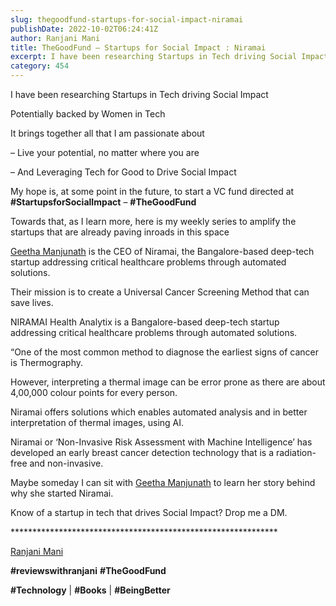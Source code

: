 ```yaml
---
slug: thegoodfund-startups-for-social-impact-niramai
publishDate: 2022-10-02T06:24:41Z
author: Ranjani Mani
title: TheGoodFund – Startups for Social Impact : Niramai 
excerpt: I have been researching Startups in Tech driving Social Impact Potentially backed by Women in Tech It brings together all that I am passionate about – Live your potential, no matter where you are – And Leveraging Tech for Good to Drive Social Impact My hope is, at some point in the future, to start  ... 
category: 454
---
```


I have been researching Startups in Tech driving Social Impact

Potentially backed by Women in Tech

It brings together all that I am passionate about

– Live your potential, no matter where you are

– And Leveraging Tech for Good to Drive Social Impact

My hope is, at some point in the future, to start a VC fund directed at **#StartupsforSocialImpact** – **#TheGoodFund**

Towards that, as I learn more, here is my weekly series to amplify the startups that are already paving inroads in this space

[Geetha Manjunath](https://www.linkedin.com/feed/#) is the CEO of Niramai, the Bangalore-based deep-tech startup addressing critical healthcare problems through automated solutions.

Their mission is to create a Universal Cancer Screening Method that can save lives.

NIRAMAI Health Analytix is a Bangalore-based deep-tech startup addressing critical healthcare problems through automated solutions.

“One of the most common method to diagnose the earliest signs of cancer is Thermography.

However, interpreting a thermal image can be error prone as there are about 4,00,000 colour points for every person.

Niramai offers solutions which enables automated analysis and in better interpretation of thermal images, using AI.

Niramai or ‘Non-Invasive Risk Assessment with Machine Intelligence’ has developed an early breast cancer detection technology that is a radiation-free and non-invasive. 

Maybe someday I can sit with [Geetha Manjunath](https://www.linkedin.com/feed/#) to learn her story behind why she started Niramai.

Know of a startup in tech that drives Social Impact? Drop me a DM.

\*\*\*\*\*\*\*\*\*\*\*\*\*\*\*\*\*\*\*\*\*\*\*\*\*\*\*\*\*\*\*\*\*\*\*\*\*\*\*\*\*\*\*\*\*\*\*\*\*\*\*\*\*\*\*\*\*\*\*\*\*

[Ranjani Mani](https://www.linkedin.com/feed/#)

**#reviewswithranjani** **#TheGoodFund**

**#Technology** | **#Books** | **#BeingBetter**